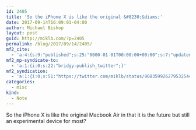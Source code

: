 ```yaml
---
id: 2405
title: 'So the iPhone X is like the original &#8230;&diams;'
date: 2017-09-14T16:09:01-04:00
author: Michael Bishop
layout: post
guid: http://miklb.com/?p=2405
permalink: /blog/2017/09/14/2405/
mf2_cite:
  - 'a:4:{s:9:"published";s:25:"0000-01-01T00:00:00+00:00";s:7:"updated";s:25:"0000-01-01T00:00:00+00:00";s:8:"category";a:1:{i:0;s:0:"";}s:6:"author";a:0:{}}'
mf2_mp-syndicate-to:
  - 'a:1:{i:0;s:22:"bridgy-publish_twitter";}'
mf2_syndication:
  - 'a:1:{i:0;s:51:"https://twitter.com/miklb/status/908359926279532544";}'
categories:
  - misc
kind:
  - Note
---
```

So the iPhone X is like the original Macbook Air in that it is the future but still an experimental device for most?